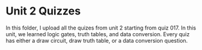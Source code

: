 # Unit 2 Quizzes

In this folder, I upload all the quizes from unit 2 starting from quiz 017. In this unit, we learned logic gates, truth tables, and data conversion. Every quiz has either a draw circuit, draw truth table, or a data conversion question.
